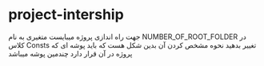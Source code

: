 # project-intership


جهت راه اندازی پروژه میبایست متغیری به نام
NUMBER_OF_ROOT_FOLDER
در کلاس 
Consts
تغییر بدهید نحوه مشخص کردن آن بدین شکل هست که باید پوشه ای که پروژه در آن قرار دارد چندمین پوشه میباشد

